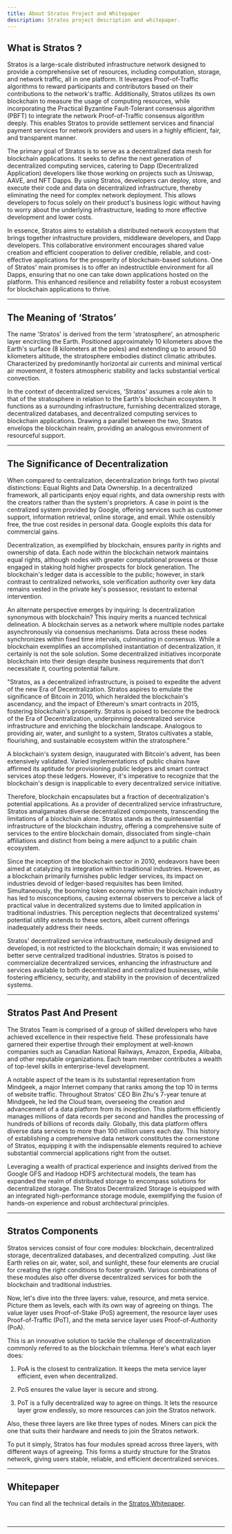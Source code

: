 ```yaml
---
title: About Stratos Project and Whitepaper
description: Stratos project description and whitepaper.
---
```


## What is Stratos ?

Stratos is a large-scale distributed infrastructure network designed to provide a comprehensive set of resources, including computation, storage, and network traffic, all in one platform. It leverages Proof-of-Traffic algorithms to reward participants and contributors based on their contributions to the network's traffic. Additionally, Stratos utilizes its own blockchain to measure the usage of computing resources, while incorporating the Practical Byzantine Fault-Tolerant consensus algorithm (PBFT) to integrate the network Proof-of-Traffic consensus algorithm deeply. This enables Stratos to provide settlement services and financial payment services for network providers and users in a highly efficient, fair, and transparent manner.

The primary goal of Stratos is to serve as a decentralized data mesh for blockchain applications. It seeks to define the next generation of decentralized computing services, catering to Dapp (Decentralized Application) developers like those working on projects such as Uniswap, AAVE, and NFT Dapps. By using Stratos, developers can deploy, store, and execute their code and data on decentralized infrastructure, thereby eliminating the need for complex network deployment. This allows developers to focus solely on their product's business logic without having to worry about the underlying infrastructure, leading to more effective development and lower costs.

In essence, Stratos aims to establish a distributed network ecosystem that brings together infrastructure providers, middleware developers, and Dapp developers. This collaborative environment encourages shared value creation and efficient cooperation to deliver credible, reliable, and cost-effective applications for the prosperity of blockchain-based solutions. One of Stratos' main promises is to offer an indestructible environment for all Dapps, ensuring that no one can take down applications hosted on the platform. This enhanced resilience and reliability foster a robust ecosystem for blockchain applications to thrive.

---

## The Meaning of ‘Stratos’

The name 'Stratos' is derived from the term 'stratosphere', an atmospheric layer encircling the Earth. Positioned approximately 10 kilometers above the Earth's surface (8 kilometers at the poles) and extending up to around 50 kilometers altitude, the stratosphere embodies distinct climatic attributes. Characterized by predominantly horizontal air currents and minimal vertical air movement, it fosters atmospheric stability and lacks substantial vertical convection.

In the context of decentralized services, 'Stratos' assumes a role akin to that of the stratosphere in relation to the Earth's blockchain ecosystem. It functions as a surrounding infrastructure, furnishing decentralized storage, decentralized databases, and decentralized computing services to blockchain applications. Drawing a parallel between the two, Stratos envelops the blockchain realm, providing an analogous environment of resourceful support.

---

## The Significance of Decentralization

When compared to centralization, decentralization brings forth two pivotal distinctions: Equal Rights and Data Ownership. In a decentralized framework, all participants enjoy equal rights, and data ownership rests with the creators rather than the system's proprietors. A case in point is the centralized system provided by Google, offering services such as customer support, information retrieval, online storage, and email. While ostensibly free, the true cost resides in personal data. Google exploits this data for commercial gains.

Decentralization, as exemplified by blockchain, ensures parity in rights and ownership of data. Each node within the blockchain network maintains equal rights, although nodes with greater computational prowess or those engaged in staking hold higher prospects for block generation. The blockchain's ledger data is accessible to the public; however, in stark contrast to centralized networks, sole verification authority over key data remains vested in the private key's possessor, resistant to external intervention.

An alternate perspective emerges by inquiring: Is decentralization synonymous with blockchain? This inquiry merits a nuanced technical delineation. A blockchain serves as a network where multiple nodes partake asynchronously via consensus mechanisms. Data across these nodes synchronizes within fixed time intervals, culminating in consensus. While a blockchain exemplifies an accomplished instantiation of decentralization, it certainly is not the sole solution. Some decentralized initiatives incorporate blockchain into their design despite business requirements that don't necessitate it, courting potential failure.

"Stratos, as a decentralized infrastructure, is poised to expedite the advent of the new Era of Decentralization. Stratos aspires to emulate the significance of Bitcoin in 2010, which heralded the blockchain's ascendancy, and the impact of Ethereum's smart contracts in 2015, fostering blockchain's prosperity. Stratos is poised to become the bedrock of the Era of Decentralization, underpinning decentralized service infrastructure and enriching the blockchain landscape. Analogous to providing air, water, and sunlight to a system, Stratos cultivates a stable, flourishing, and sustainable ecosystem within the stratosphere."

A blockchain's system design, inaugurated with Bitcoin's advent, has been extensively validated. Varied implementations of public chains have affirmed its aptitude for provisioning public ledgers and smart contract services atop these ledgers. However, it's imperative to recognize that the blockchain's design is inapplicable to every decentralized service initiative.

Therefore, blockchain encapsulates but a fraction of decentralization's potential applications. As a provider of decentralized service infrastructure, Stratos amalgamates diverse decentralized components, transcending the limitations of a blockchain alone. Stratos stands as the quintessential infrastructure of the blockchain industry, offering a comprehensive suite of services to the entire blockchain domain, dissociated from single-chain affiliations and distinct from being a mere adjunct to a public chain ecosystem.

Since the inception of the blockchain sector in 2010, endeavors have been aimed at catalyzing its integration within traditional industries. However, as a blockchain primarily furnishes public ledger services, its impact on industries devoid of ledger-based requisites has been limited. Simultaneously, the booming token economy within the blockchain industry has led to misconceptions, causing external observers to perceive a lack of practical value in decentralized systems due to limited application in traditional industries. This perception neglects that decentralized systems' potential utility extends to these sectors, albeit current offerings inadequately address their needs.

Stratos' decentralized service infrastructure, meticulously designed and developed, is not restricted to the blockchain domain; it was envisioned to better serve centralized traditional industries. Stratos is poised to commercialize decentralized services, enhancing the infrastructure and services available to both decentralized and centralized businesses, while fostering efficiency, security, and stability in the provision of decentralized systems.

---

## Stratos Past And Present

The Stratos Team is comprised of a group of skilled developers who have achieved excellence in their respective field. These professionals have garnered their expertise through their employment at well-known companies such as Canadian National Railways, Amazon, Expedia, Alibaba, and other reputable organizations. Each team member contributes a wealth of top-level skills in enterprise-level development.

A notable aspect of the team is its substantial representation from Mindgeek, a major Internet company that ranks among the top 10 in terms of website traffic. Throughout Stratos' CEO Bin Zhu's 7-year tenure at Mindgeek, he led the Cloud team, overseeing the creation and advancement of a data platform from its inception. This platform efficiently manages millions of data records per second and handles the processing of hundreds of billions of records daily. Globally, this data platform offers diverse data services to more than 100 million users each day. This history of establishing a comprehensive data network constitutes the cornerstone of Stratos, equipping it with the indispensable elements required to achieve substantial commercial applications right from the outset.

Leveraging a wealth of practical experience and insights derived from the Google GFS and Hadoop HDFS architectural models, the team has expanded the realm of distributed storage to encompass solutions for decentralized storage. The Stratos Decentralized Storage is equipped with an integrated high-performance storage module, exemplifying the fusion of hands-on experience and robust architectural principles.

---

## Stratos Components

Stratos services consist of four core modules: blockchain, decentralized storage, decentralized databases, and decentralized computing. Just like Earth relies on air, water, soil, and sunlight, these four elements are crucial for creating the right conditions to foster growth. Various combinations of these modules also offer diverse decentralized services for both the blockchain and traditional industries.

Now, let's dive into the three layers: value, resource, and meta service. Picture them as levels, each with its own way of agreeing on things. The value layer uses Proof-of-Stake (PoS) agreement, the resource layer uses Proof-of-Traffic (PoT), and the meta service layer uses Proof-of-Authority (PoA).

This is an innovative solution to tackle the challenge of decentralization commonly referred to as the blockchain trilemma. Here's what each layer does:

1. PoA is the closest to centralization. It keeps the meta service layer efficient, even when decentralized.

2. PoS ensures the value layer is secure and strong.

3. PoT is a fully decentralized way to agree on things. It lets the resource layer grow endlessly, so more resources can join the Stratos network.

Also, these three layers are like three types of nodes. Miners can pick the one that suits their hardware and needs to join the Stratos network.

To put it simply, Stratos has four modules spread across three layers, with different ways of agreeing. This forms a sturdy structure for the Stratos network, giving users stable, reliable, and efficient decentralized services.

---

## Whitepaper

You can find all the technical details in the [Stratos Whitepaper](https://www.thestratos.org/assets/pdf/stratoswhitepaper.pdf).

<br>

---

<br>